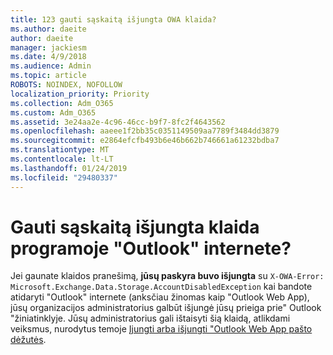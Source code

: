 ```yaml
---
title: 123 gauti sąskaitą išjungta OWA klaida?
ms.author: daeite
author: daeite
manager: jackiesm
ms.date: 4/9/2018
ms.audience: Admin
ms.topic: article
ROBOTS: NOINDEX, NOFOLLOW
localization_priority: Priority
ms.collection: Adm_O365
ms.custom: Adm_O365
ms.assetid: 3e24aa2e-4c96-46cc-b9f7-8fc2f4643562
ms.openlocfilehash: aaeee1f2bb35c0351149509aa7789f3484dd3879
ms.sourcegitcommit: e2864efcfb493b6e46b662b746661a61232bdba7
ms.translationtype: MT
ms.contentlocale: lt-LT
ms.lasthandoff: 01/24/2019
ms.locfileid: "29480337"
---
```

# <a name="getting-an-account-disabled-error-in-outlook-on-the-web"></a>Gauti sąskaitą išjungta klaida programoje "Outlook" internete?

Jei gaunate klaidos pranešimą, **jūsų paskyra buvo išjungta** su `X-OWA-Error: Microsoft.Exchange.Data.Storage.AccountDisabledException` kai bandote atidaryti "Outlook" internete (anksčiau žinomas kaip "Outlook Web App), jūsų organizacijos administratorius galbūt išjungė jūsų prieiga prie" Outlook "žiniatinklyje. Jūsų administratorius gali ištaisyti šią klaidą, atlikdami veiksmus, nurodytus temoje [Įjungti arba išjungti "Outlook Web App pašto dėžutės](https://technet.microsoft.com/library/bb124124%28v=exchg.150%29.aspx).
  

